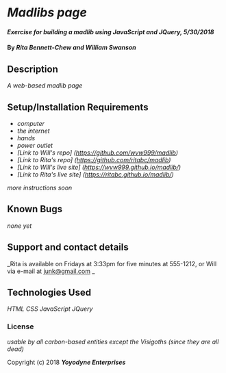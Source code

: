 # _Madlibs page_

#### _Exercise for building a madlib using JavaScript and JQuery, 5/30/2018_

#### By _**Rita Bennett-Chew and William Swanson**_

## Description

_A web-based madlib page_

## Setup/Installation Requirements

* _computer_
* _the internet_
* _hands_
* _power outlet_
* _[Link to Will's repo] (https://github.com/wvw999/madlib)_
* _[Link to Rita's repo] (https://github.com/ritabc/madlib)_
* _[Link to Will's live site] (https://wvw999.github.io/madlib/)_
* _[Link to Rita's live site] (https://ritabc.github.io/madlib/)_

_more instructions soon_

## Known Bugs

_none yet_

## Support and contact details

_Rita is available on Fridays at 3:33pm for five minutes at 555-1212, or Will via e-mail at junk@gmail.com _

## Technologies Used

_HTML CSS JavaScript JQuery_

### License

*usable by all carbon-based entities except the Visigoths (since they are all dead)*

Copyright (c) 2018 **_Yoyodyne Enterprises_**
